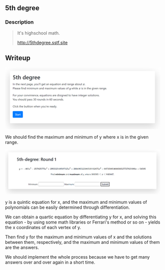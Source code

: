 ## 5th degree

### Description

> It's highschool math.
> 
> http://5thdegree.sstf.site



## Writeup

![image-20220607145600756](image-20220607145600756.png)

We should find the maximum and minimum of y where x is in the given range.



![image-20220607145731014](image-20220607145731014.png)

y is a quintic equation for x, and the maximum and minimum values of polynomials can be easily determined through differentiation.



We can obtain a quartic equation by differentiating y for x, and solving this equation - by using some math libraries or Ferrari's method or so on - yields the x coordinates of each vertex of y.



Then find y for the maximum and minimum values of x and the solutions between them, respectively, and the maximum and minimum values of them are the answers.



We should implement the whole process because we have to get many answers over and over again in a short time.


